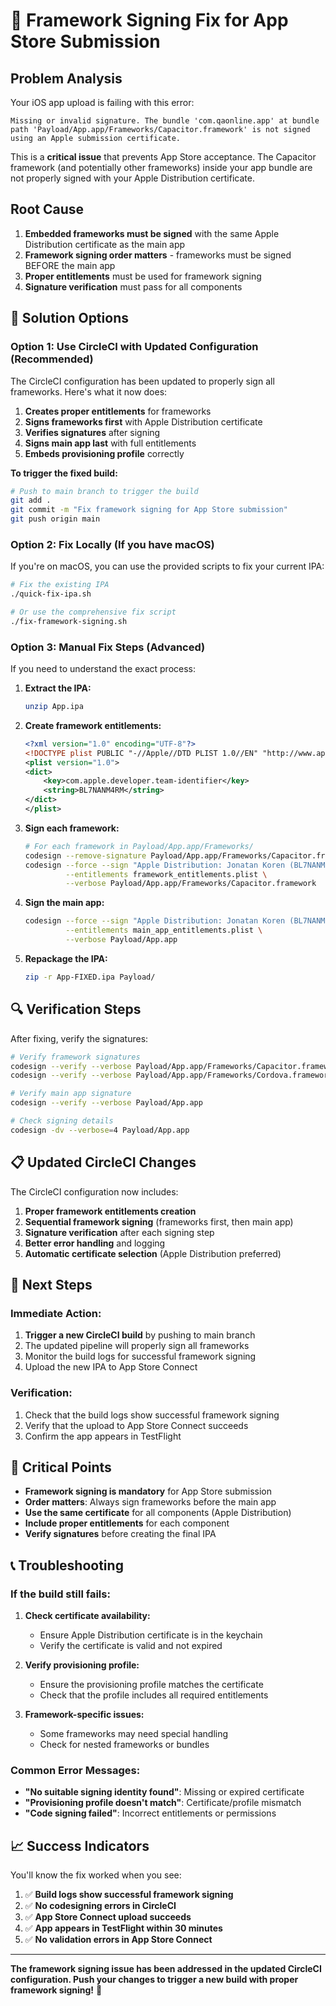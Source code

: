 # 🔐 Framework Signing Fix for App Store Submission

## Problem Analysis

Your iOS app upload is failing with this error:
```
Missing or invalid signature. The bundle 'com.qaonline.app' at bundle path 'Payload/App.app/Frameworks/Capacitor.framework' is not signed using an Apple submission certificate.
```

This is a **critical issue** that prevents App Store acceptance. The Capacitor framework (and potentially other frameworks) inside your app bundle are not properly signed with your Apple Distribution certificate.

## Root Cause

1. **Embedded frameworks must be signed** with the same Apple Distribution certificate as the main app
2. **Framework signing order matters** - frameworks must be signed BEFORE the main app
3. **Proper entitlements** must be used for framework signing
4. **Signature verification** must pass for all components

## 🚀 Solution Options

### Option 1: Use CircleCI with Updated Configuration (Recommended)

The CircleCI configuration has been updated to properly sign all frameworks. Here's what it now does:

1. **Creates proper entitlements** for frameworks
2. **Signs frameworks first** with Apple Distribution certificate
3. **Verifies signatures** after signing
4. **Signs main app last** with full entitlements
5. **Embeds provisioning profile** correctly

**To trigger the fixed build:**

```bash
# Push to main branch to trigger the build
git add .
git commit -m "Fix framework signing for App Store submission"
git push origin main
```

### Option 2: Fix Locally (If you have macOS)

If you're on macOS, you can use the provided scripts to fix your current IPA:

```bash
# Fix the existing IPA
./quick-fix-ipa.sh

# Or use the comprehensive fix script
./fix-framework-signing.sh
```

### Option 3: Manual Fix Steps (Advanced)

If you need to understand the exact process:

1. **Extract the IPA:**
   ```bash
   unzip App.ipa
   ```

2. **Create framework entitlements:**
   ```xml
   <?xml version="1.0" encoding="UTF-8"?>
   <!DOCTYPE plist PUBLIC "-//Apple//DTD PLIST 1.0//EN" "http://www.apple.com/DTDs/PropertyList-1.0.dtd">
   <plist version="1.0">
   <dict>
       <key>com.apple.developer.team-identifier</key>
       <string>BL7NANM4RM</string>
   </dict>
   </plist>
   ```

3. **Sign each framework:**
   ```bash
   # For each framework in Payload/App.app/Frameworks/
   codesign --remove-signature Payload/App.app/Frameworks/Capacitor.framework
   codesign --force --sign "Apple Distribution: Jonatan Koren (BL7NANM4RM)" \
            --entitlements framework_entitlements.plist \
            --verbose Payload/App.app/Frameworks/Capacitor.framework
   ```

4. **Sign the main app:**
   ```bash
   codesign --force --sign "Apple Distribution: Jonatan Koren (BL7NANM4RM)" \
            --entitlements main_app_entitlements.plist \
            --verbose Payload/App.app
   ```

5. **Repackage the IPA:**
   ```bash
   zip -r App-FIXED.ipa Payload/
   ```

## 🔍 Verification Steps

After fixing, verify the signatures:

```bash
# Verify framework signatures
codesign --verify --verbose Payload/App.app/Frameworks/Capacitor.framework
codesign --verify --verbose Payload/App.app/Frameworks/Cordova.framework

# Verify main app signature
codesign --verify --verbose Payload/App.app

# Check signing details
codesign -dv --verbose=4 Payload/App.app
```

## 📋 Updated CircleCI Changes

The CircleCI configuration now includes:

1. **Proper framework entitlements creation**
2. **Sequential framework signing** (frameworks first, then main app)
3. **Signature verification** after each signing step
4. **Better error handling** and logging
5. **Automatic certificate selection** (Apple Distribution preferred)

## 🎯 Next Steps

### Immediate Action:
1. **Trigger a new CircleCI build** by pushing to main branch
2. The updated pipeline will properly sign all frameworks
3. Monitor the build logs for successful framework signing
4. Upload the new IPA to App Store Connect

### Verification:
1. Check that the build logs show successful framework signing
2. Verify that the upload to App Store Connect succeeds
3. Confirm the app appears in TestFlight

## 🚨 Critical Points

- **Framework signing is mandatory** for App Store submission
- **Order matters**: Always sign frameworks before the main app
- **Use the same certificate** for all components (Apple Distribution)
- **Include proper entitlements** for each component
- **Verify signatures** before creating the final IPA

## 📞 Troubleshooting

### If the build still fails:

1. **Check certificate availability:**
   - Ensure Apple Distribution certificate is in the keychain
   - Verify the certificate is valid and not expired

2. **Verify provisioning profile:**
   - Ensure the provisioning profile matches the certificate
   - Check that the profile includes all required entitlements

3. **Framework-specific issues:**
   - Some frameworks may need special handling
   - Check for nested frameworks or bundles

### Common Error Messages:

- **"No suitable signing identity found"**: Missing or expired certificate
- **"Provisioning profile doesn't match"**: Certificate/profile mismatch
- **"Code signing failed"**: Incorrect entitlements or permissions

## 📈 Success Indicators

You'll know the fix worked when you see:

1. ✅ **Build logs show successful framework signing**
2. ✅ **No codesigning errors in CircleCI**
3. ✅ **App Store Connect upload succeeds**
4. ✅ **App appears in TestFlight within 30 minutes**
5. ✅ **No validation errors in App Store Connect**

---

**The framework signing issue has been addressed in the updated CircleCI configuration. Push your changes to trigger a new build with proper framework signing!** 🚀
